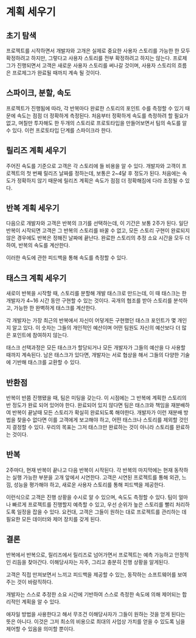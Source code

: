 # 계획 세우기

## 초기 탐색

프로젝트를 시작하면서 개발자와 고개은 실제로 중요한 사용자 스토리를 가능한 한 모두 확정하려고 하지만, 그렇다고 사용자 스토리를 전부 확정하려고 하지는 않는다. 프로제그가 진행되면서 고객은 새로운 사용자 스토리를 써나갈 것이며, 사용자 스토리의 흐름은 프로제그가 완료될 때까지 계속 될 것이다.

## 스파이크, 분할, 속도

프로젝트가 진행됨에 따라, 각 반복마다 완료한 스토리의 포인트 수를 측정할 수 있기 때문에 속도는 점점 더 정확하게 측정된다.
처음부터 정확하게 속도를 측정하려 할 필요가 없고, 며칠만 투자해도 한 두개의 스토리로 프로토타입을 만들어보면서 팀의 속도를 알 수 있다. 이런 프로토타입 단계를 스파이크라 한다.

## 릴리즈 계획 세우기

주어진 속도를 기준으로 고객은 각 스토리에 들 비용을 알 수 있다.
개발자와 고객이 프로젝트의 첫 번째 릴리즈 날짜를 정하는데, 보통은 2~4달 후 정도가 된다. 처음에는 속도가 정확하지 않기 때문에 릴리즈 계획은 속도가 점점 더 정확해짐에 다라 조정될 수 있다.

## 반복 계획 세우기

다음으로 개발자와 고객은 반복의 크기를 선택하는데, 이 기간은 보통 2주가 된다. 일단 반복이 시작되면 고객은 그 반복의 스토리를 바꿀 수 없고, 모든 스토리 구현이 완료되지 않은 경우에도 반복은 정해진 날짜에 끝난다. 완료한 스토리의 추정 소요 시간을 모두 더하여, 반복의 속도를 계산한다.

이러한 속도에 관한 피드백을 통해 속도를 측정할 수 있다.

## 태스크 계획 세우기

새로이 반복을 시작할 때, 스토리를 분할해 개발 태스크로 만드는데, 이 때 태스크는 한 개발자가 4~16 시간 동안 구현할 수 있는 것이다. 곡개의 협조를 받아 스토리를 분석하고, 가능한 한 완벽하게 태스크를 계산한다.

각 개발자는 가장 최근의 반복에서 자신이 어덯게든 구현했던 태스크 포인트가 몇 개인지 알고 있다. 이 숫자는 그들의 개인적인 예산이며 어떤 팀원도 자신의 예산보다 더 많은 포인트에 참여하지 않는다.

태스크 선택과정은 모든 태스크가 할당되거나 모든 개발자가 그들의 예산을 다 사용할 때까지 계속된다. 남은 태스크가 있다면, 개발자는 서로 협상을 해서 그들의 다양한 기술에 기반해 태스크를 교환할 수 있다.

## 반환점

반복이 반쯤 진행됐을 때, 팀은 미팅을 갖는다. 이 시점에는 그 반복에 계획한 스토리의 반 정도가 완료 되어 있어야 한다. 완료되어 있지 않다면 팀은 태스크와 책임을 재분배하여 반복이 끝날때 모든 스토리가 확실히 완료되도록 해야한다.
개발자가 이런 재분배 방법을 찾을수 없다면 이를 고객에게 보고해야 하고, 어떤 태스크나 스토리를 제외할 것인지 결정할 수 있다. 우리의 목표는 그저 태스크만 완료하는 것이 아니라 스토리를 완료하는 것이다.

## 반복

2주마다, 현재 반복이 끝나고 다음 반복이 시작된다. 각 반복의 마지막에는 현재 동작하는 실행 가능한 부분을 고개 앞에서 시연한다. 고객은 시연된 프로젝트를 통해 외관, 느낌, 성능을 평가해야 하고, 새로운 사용자 스토리를 통해 피드백을 제공한다.

이런식으로 고객은 진행 상황을 수시로 알 수 있으며, 속도도 측정할 수 있다. 팀이 얼마나 빠르게 프로젝트를 진행할지 예측할 수 있고, 우선 순위가 높은 스토리를 빨리 처리하도록 일정을 잡을 수 있다. 요컨대, 고객은 그들이 원하는 대로 프로젝트를 관리하는 데 필요한 모든 데이터와 제어 장치를 갖게 된다.

## 결론

반복에서 반복으로, 릴리즈에서 릴리즈로 넘어가면서 프로젝트는 예측 가능하고 안정적인 리듬을 찾아간다. 이해당사자는 자주, 그리고 충분히 진행 상황을 알게된다.

고객은 직접 만져보면서 느끼고 피드백을 제공할 수 있는, 동작하는 소프트웨어를 보여주는 것이 바람직하다.

개발자는 스스로 추정한 소요 시간에 기반하여 스스로 측정한 속도에 의해 제어되는 합리적인 계획을 알 수 있다.

애자일 방법을 사용한다고 해서 무조건 이해당사자가 그들이 원하는 것을 얻게 된다는 뜻은 아니다. 이것은 그저 최소의 비용으로 최대의 사업상 가치를 얻을 수 있도록 님을 제어할 수 있음을 의미할 뿐이다.